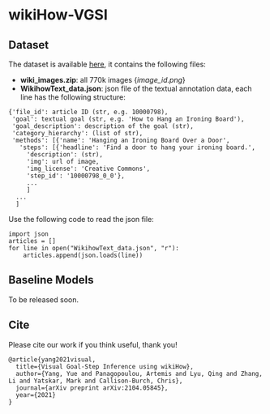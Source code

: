 # wikiHow-VGSI

## Dataset
The dataset is available [here](https://drive.google.com/drive/folders/1hjjcNSUSqv8AbA7R-5lIKmui-ySCEWJw?usp=sharing), it contains the following files:
	
* **wiki_images.zip**: all 770k images {*image_id.png*}
* **WikihowText_data.json**: json file of the textual annotation data, each line has the following structure: 

```
{'file_id': article ID (str, e.g. 10000798),
 'goal': textual goal (str, e.g. 'How to Hang an Ironing Board'),
 'goal_description': description of the goal (str),
 'category_hierarchy': (list of str),
 'methods': [{'name': 'Hanging an Ironing Board Over a Door',
   'steps': [{'headline': 'Find a door to hang your ironing board.',
     'description': (str),
     'img': url of image,
     'img_license': 'Creative Commons',
     'step_id': '10000798_0_0'},
     ...
     ]
  ...
  ]
```
Use the following code to read the json file:

```pythom
import json
articles = []
for line in open("WikihowText_data.json", "r"):
    articles.append(json.loads(line))
```

## Baseline Models
To be released soon.

## Cite
Please cite our work if you think useful, thank you!

```
@article{yang2021visual,
  title={Visual Goal-Step Inference using wikiHow},
  author={Yang, Yue and Panagopoulou, Artemis and Lyu, Qing and Zhang, Li and Yatskar, Mark and Callison-Burch, Chris},
  journal={arXiv preprint arXiv:2104.05845},
  year={2021}
}
```
   
	

